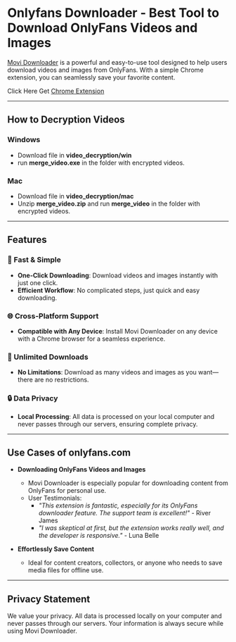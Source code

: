 # Onlyfans Downloader - Best Tool to Download OnlyFans Videos and Images

[Movi Downloader](https://downloader.movipx.com) is a powerful and easy-to-use tool designed to help users download videos and images from OnlyFans. With a simple Chrome extension, you can seamlessly save your favorite content.

Click Here Get [Chrome Extension](https://chromewebstore.google.com/detail/movi-downloader/bcidlgaobekmmlfjaikmmacfhfhjbeae)

---

## How to Decryption Videos

### Windows

- Download file in **video_decryption/win**
- run **merge_video.exe** in the folder with encrypted videos.

### Mac

- Download file in **video_decryption/mac**
- Unzip **merge_video.zip** and run **merge_video** in the folder with encrypted videos.

---

## Features

### 🚀 Fast & Simple

- **One-Click Downloading**: Download videos and images instantly with just one click.
- **Efficient Workflow**: No complicated steps, just quick and easy downloading.

### 🌐 Cross-Platform Support

- **Compatible with Any Device**: Install Movi Downloader on any device with a Chrome browser for a seamless experience.

### 📂 Unlimited Downloads

- **No Limitations**: Download as many videos and images as you want—there are no restrictions.

### 🔒 Data Privacy

- **Local Processing**: All data is processed on your local computer and never passes through our servers, ensuring complete privacy.

---

## Use Cases of onlyfans.com

- **Downloading OnlyFans Videos and Images**

  - Movi Downloader is especially popular for downloading content from OnlyFans for personal use.
  - User Testimonials:
    - _"This extension is fantastic, especially for its OnlyFans downloader feature. The support team is excellent!"_ - River James
    - _"I was skeptical at first, but the extension works really well, and the developer is responsive."_ - Luna Belle

- **Effortlessly Save Content**
  - Ideal for content creators, collectors, or anyone who needs to save media files for offline use.

---

## Privacy Statement

We value your privacy. All data is processed locally on your computer and never passes through our servers. Your information is always secure while using Movi Downloader.

